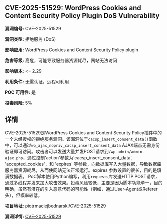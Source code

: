 ## CVE-2025-51529: WordPress Cookies and Content Security Policy Plugin DoS Vulnerability

**漏洞编号:** CVE-2025-51529

**漏洞类型:** 拒绝服务 (DoS)

**影响应用:** WordPress Cookies and Content Security Policy plugin

**危害等级:** 高危，可能导致服务器资源耗尽，网站无法访问

**影响版本:** <= 2.29

**利用条件:** 无需认证，远程可利用

**POC 可用性:** 是

**投毒风险:** 5%

## 详情

CVE-2025-51529是WordPress Cookies and Content Security Policy插件中的一个未经授权的拒绝服务漏洞。该漏洞位于`cacsp_insert_consent_data()`函数中，可以通过`wp_ajax_nopriv_cacsp_insert_consent_data` AJAX端点无需身份验证即可访问。攻击者可以发送大量并发POST请求到`/wp-admin/admin-ajax.php`，通过控制'action'参数为'cacsp_insert_consent_data', 'accepted_cookies'，和 'expires' 等参数，向数据库写入大量数据，导致数据库服务器资源耗尽，从而使网站无法正常运行。expires 参数设置的很长，目的是填满数据表。 PoC脚本使用Python编写，利用`requests`库发送HTTP POST请求，通过多线程并发来加大攻击效果。投毒风险较低，主要是因为脚本功能单一，目的明确，虽然有潜在的引入恶意代码的可能性（例如，通过User-Agent或Referer头），但概率较低。

**项目地址:** [piotrmaciejbednarski/CVE-2025-51529](https://github.com/piotrmaciejbednarski/CVE-2025-51529)

**漏洞详情:** [CVE-2025-51529](https://nvd.nist.gov/vuln/detail/CVE-2025-51529)